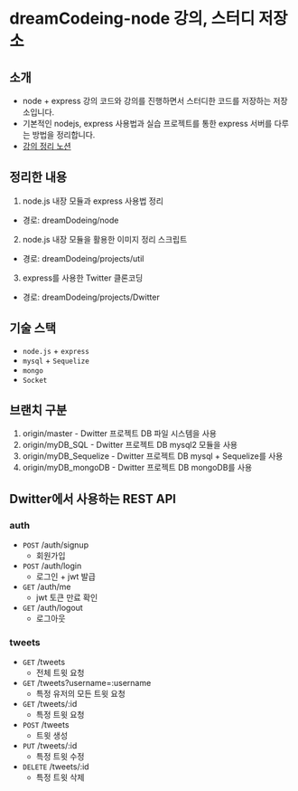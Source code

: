 # dreamCodeing-node 강의, 스터디 저장소

## 소개
- node + express 강의 코드와 강의를 진행하면서 스터디한 코드를 저장하는 저장소입니다.
- 기본적인 nodejs, express 사용법과 실습 프로젝트를 통한 express 서버를 다루는 방법을 정리합니다.
- [강의 정리 노션](https://www.notion.so/jaehyun0119/node-c8a27555f8ca4a71b6f9ca8430647cd7)

## 정리한 내용
1. node.js 내장 모듈과 express 사용법 정리
  - 경로: dreamDodeing/node
2. node.js 내장 모듈을 활용한 이미지 정리 스크립트
  - 경로: dreamDodeing/projects/util
3. express를 사용한 Twitter 클론코딩
  - 경로: dreamDodeing/projects/Dwitter

## 기술 스택
- <code>node.js</code> + <code>express</code>
- <code>mysql</code> + <code>Sequelize</code> 
- <code>mongo</code>
- <code>Socket</code>

## 브랜치 구분
1. origin/master - Dwitter 프로젝트 DB 파일 시스템을 사용
2. origin/myDB_SQL - Dwitter 프로젝트 DB mysql2 모듈을 사용
3. origin/myDB_Sequelize - Dwitter 프로젝트 DB mysql + Sequelize를 사용
4. origin/myDB_mongoDB - Dwitter 프로젝트 DB mongoDB를 사용


## Dwitter에서 사용하는 REST API
### auth
- <code>POST</code> /auth/signup
  - 회원가입
- <code>POST</code> /auth/login
  - 로그인 + jwt 발급
- <code>GET</code> /auth/me
  - jwt 토큰 만료 확인
- <code>GET</code> /auth/logout
  - 로그아웃

### tweets
- <code>GET</code> /tweets
  - 전체 트윗 요청
- <code>GET</code> /tweets?username=:username
  - 특정 유저의 모든 트윗 요청
- <code>GET</code> /tweets/:id
  - 특정 트윗 요청
- <code>POST</code> /tweets
  - 트윗 생성
- <code>PUT</code> /tweets/:id
  - 특정 트윗 수정
- <code>DELETE</code> /tweets/:id
  - 특정 트윗 삭제
